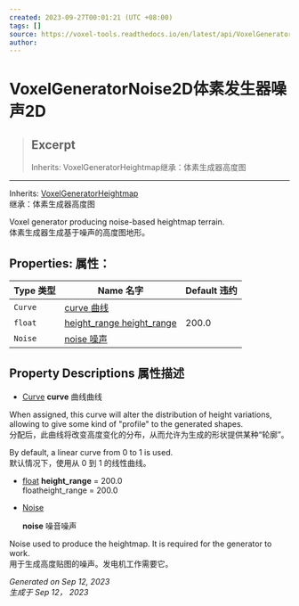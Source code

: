 ```yaml
---
created: 2023-09-27T00:01:21 (UTC +08:00)
tags: []
source: https://voxel-tools.readthedocs.io/en/latest/api/VoxelGeneratorNoise2D/
author: 
---
```


# VoxelGeneratorNoise2D体素发生器噪声2D

> ## Excerpt
> Inherits: VoxelGeneratorHeightmap继承：体素生成器高度图

---
Inherits: [VoxelGeneratorHeightmap](https://voxel-tools.readthedocs.io/en/latest/api/VoxelGeneratorHeightmap/)  
继承：体素生成器高度图

Voxel generator producing noise-based heightmap terrain.  
体素生成器生成基于噪声的高度图地形。

## Properties: 属性：

| Type 类型 | Name 名字 | Default 违约 |
| --- | --- | --- |
| `Curve` | [curve 曲线](https://voxel-tools.readthedocs.io/en/latest/api/VoxelGeneratorNoise2D/#i_curve) |  |
| `float` | [height\_range height\_range](https://voxel-tools.readthedocs.io/en/latest/api/VoxelGeneratorNoise2D/#i_height_range) | 200.0 |
| `Noise` | [noise 噪声](https://voxel-tools.readthedocs.io/en/latest/api/VoxelGeneratorNoise2D/#i_noise) |  |

## Property Descriptions 属性描述

-   [Curve](https://docs.godotengine.org/en/stable/classes/class_curve.html) **curve** 曲线曲线

When assigned, this curve will alter the distribution of height variations, allowing to give some kind of "profile" to the generated shapes.  
分配后，此曲线将改变高度变化的分布，从而允许为生成的形状提供某种“轮廓”。

By default, a linear curve from 0 to 1 is used.  
默认情况下，使用从 0 到 1 的线性曲线。

-   [float](https://docs.godotengine.org/en/stable/classes/class_float.html) **height\_range** = 200.0  
    floatheight\_range = 200.0
    
-   [Noise](https://docs.godotengine.org/en/stable/classes/class_noise.html)
    
    **noise** 噪音噪声

Noise used to produce the heightmap. It is required for the generator to work.  
用于生成高度贴图的噪声。发电机工作需要它。

_Generated on Sep 12, 2023  
生成于 Sep 12， 2023_
